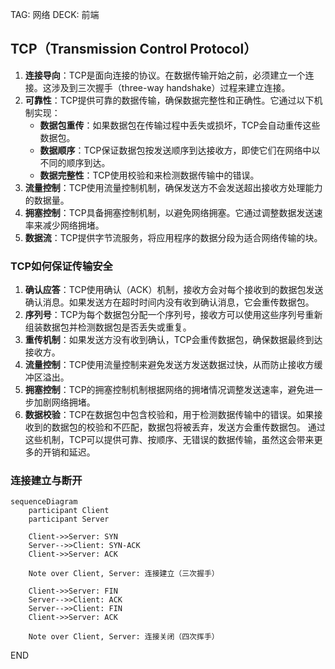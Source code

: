 TAG: 网络
DECK: 前端
## TCP（Transmission Control Protocol）
1. **连接导向**：TCP是面向连接的协议。在数据传输开始之前，必须建立一个连接。这涉及到三次握手（three-way handshake）过程来建立连接。
2. **可靠性**：TCP提供可靠的数据传输，确保数据完整性和正确性。它通过以下机制实现：
    - **数据包重传**：如果数据包在传输过程中丢失或损坏，TCP会自动重传这些数据包。
    - **数据顺序**：TCP保证数据包按发送顺序到达接收方，即使它们在网络中以不同的顺序到达。
    - **数据完整性**：TCP使用校验和来检测数据传输中的错误。
3. **流量控制**：TCP使用流量控制机制，确保发送方不会发送超出接收方处理能力的数据量。
4. **拥塞控制**：TCP具备拥塞控制机制，以避免网络拥塞。它通过调整数据发送速率来减少网络拥堵。
5. **数据流**：TCP提供字节流服务，将应用程序的数据分段为适合网络传输的块。

### TCP如何保证传输安全
1. **确认应答**：TCP使用确认（ACK）机制，接收方会对每个接收到的数据包发送确认消息。如果发送方在超时时间内没有收到确认消息，它会重传数据包。
2. **序列号**：TCP为每个数据包分配一个序列号，接收方可以使用这些序列号重新组装数据包并检测数据包是否丢失或重复。
3. **重传机制**：如果发送方没有收到确认，TCP会重传数据包，确保数据最终到达接收方。
4. **流量控制**：TCP使用流量控制来避免发送方发送数据过快，从而防止接收方缓冲区溢出。
5. **拥塞控制**：TCP的拥塞控制机制根据网络的拥堵情况调整发送速率，避免进一步加剧网络拥堵。
6. **数据校验**：TCP在数据包中包含校验和，用于检测数据传输中的错误。如果接收到的数据包的校验和不匹配，数据包将被丢弃，发送方会重传数据包。
通过这些机制，TCP可以提供可靠、按顺序、无错误的数据传输，虽然这会带来更多的开销和延迟。


### 连接建立与断开
```mermaid
sequenceDiagram
    participant Client
    participant Server

    Client->>Server: SYN
    Server-->>Client: SYN-ACK
    Client->>Server: ACK

    Note over Client, Server: 连接建立（三次握手）

    Client->>Server: FIN
    Server-->>Client: ACK
    Server-->>Client: FIN
    Client->>Server: ACK

    Note over Client, Server: 连接关闭（四次挥手）

```



END
<!--ID: 1728866780423-->
